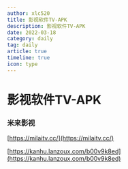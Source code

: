 ```yaml
---
author: xlc520
title: 影视软件TV-APK
description: 影视软件TV-APK
date: 2022-03-18
category: daily
tag: daily
article: true
timeline: true
icon: type
---
```


# 影视软件TV-APK

### 米来影视

[https://milaitv.cc/](https://milaitv.cc/)

[https://kanhu.lanzoux.com/b00v9k8ed](https://kanhu.lanzoux.com/b00v9k8ed)
